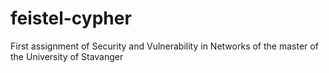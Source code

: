feistel-cypher
==============

First assignment of Security and Vulnerability in Networks of the master of the University of Stavanger
